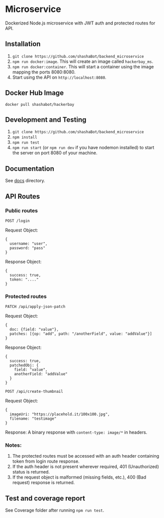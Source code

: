 # Microservice
Dockerized Node.js microservice with JWT auth and protected routes for API.

## Installation
1. `git clone https://github.com/shashaBot/backend_microservice`
2. `npm run docker:image`. This will create an image called `hackerbay_ms`.
3. `npm run docker:container`. This will start a container using the image mapping the ports 8080:8080.
4. Start using the API on `http://localhost:8080`.


## Docker Hub Image
```docker pull shashabot/hackerbay```

## Development and Testing
1. `git clone https://github.com/shashaBot/backend_microservice`
2. `npm install`
3. `npm run test`
4. `npm run start` (or `npm run dev` if you have nodemon installed) to start the server on port 8080 of your machine.


## Documentation
See [docs](https://github.com/shashaBot/backend_microservice/tree/master/docs) directory.

## API Routes
### Public routes
```POST /login```

Request Object:
```
{
  username: "user",
  password: "pass"
}
```
Response Object:
```
{
  success: true,
  token: "...."
}
```
### Protected routes
```PATCH /api/apply-json-patch```

Request Object:
```
{
  doc: {field: "value"},
  patches: [{op: "add", path: "/anotherField", value: "addValue"}]
}
```
Response Object:
```
{
  success: true,
  patchedObj: {
    field: "value",
    anotherField: "addValue"
  }
}
```
```POST /api/create-thumbnail```

Request Object:
```
{
  imageUri: "https://placehold.it/100x100.jpg",
  filename: "testimage"
}
```
Response: A binary response with `content-type: image/*` in headers.

### Notes:
1. The protected routes must be accessed with an auth header containing token from login route response.
2. If the auth header is not present wherever required, 401 (Unauthorized) status is returned.
3. If the request object is malformed (missing fields, etc.), 400 (Bad request) response is returned.

## Test and coverage report
See Coverage folder after running ```npm run test```.
